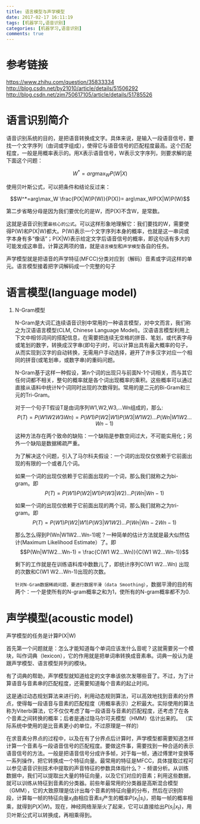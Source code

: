 ```yaml
---
title: 语言模型与声学模型
date: 2017-02-17 16:11:19
tags: [机器学习,语音识别]
categories: [机器学习,语音识别]
comments: true
---
```

# 参考链接
<https://www.zhihu.com/question/35833334>
<http://blog.csdn.net/by21010/article/details/51506292>
<http://blog.csdn.net/zjm750617105/article/details/51785526><!--more-->
# 语言识别简介
语音识别系统的目的，是把语音转换成文字。具体来说，是输入一段语音信号，要找一个文字序列（由词或字组成），使得它与语音信号的匹配程度最高。这个匹配程度，一般是用概率表示的。用X表示语音信号，W表示文字序列，则要求解的是下面这个问题：

$$W^*=arg\max_WP(W|X)$$

使用贝叶斯公式，可以把条件和结论反过来：

$$W^*=arg\max_W \frac{P(X|W)P(W)}{P(X)}= arg\max_WP(X|W)P(W)$$

第二步省略分母是因为我们要优化的是W，而P(X)不含W，是常数。

这就是语音识别里`最核心的公式`。可以这样形象地理解它：我们要找的W，需要使得P(W)和P(X|W)都大。P(W)表示一个文字序列本身的概率，也就是这一串词或字本身有多“像话”；P(X|W)表示给定文字后语音信号的概率，即这句话有多大的可能发成这串音。计算这两项的值，就是`语言模型`和`声学模型`各自的任务。

声学模型就是把语音的声学特征(MFCC)分类对应到（解码）音素或字词这样的单元。语言模型接着把字词解码成一个完整的句子

# 语言模型(language model)
1. N-Gram模型

	N-Gram是大词汇连续语音识别中常用的一种语言模型，对中文而言，我们称之为汉语语言模型(CLM, Chinese Language Model)。汉语语言模型利用上下文中相邻词间的搭配信息，在需要把连续无空格的拼音、笔划，或代表字母或笔划的数字，转换成汉字串(即句子)时，可以计算出具有最大概率的句子，从而实现到汉字的自动转换，无需用户手动选择，避开了许多汉字对应一个相同的拼音(或笔划串，或数字串)的重码问题。
	
	N-Gram基于这样一种假设，第n个词的出现只与前面N-1个词相关，而与其它任何词都不相关，整句的概率就是各个词出现概率的乘积。这些概率可以通过直接从语料中统计N个词同时出现的次数得到。常用的是二元的Bi-Gram和三元的Tri-Gram。
	
	对于一个句子T假设T是由词序列W1,W2,W3,…Wn组成的，那么:
	$$P(T)=P(W1W2W3Wn)=P(W1)P(W2|W1)P(W3|W1W2)…P(Wn|W1W2…Wn-1)$$
	  
	这种方法存在两个致命的缺陷：一个缺陷是参数空间过大，不可能实用化；另外一个缺陷是数据稀疏严重。
	
	为了解决这个问题，引入了马尔科夫假设：一个词的出现仅仅依赖于它前面出现的有限的一个或者几个词。
	
	如果一个词的出现仅依赖于它前面出现的一个词，那么我们就称之为bi-gram。即
  $$P(T)=P(W1)P(W2|W1)P(W3|W2)...P(Wn|Wn-1)$$
  
	如果一个词的出现仅依赖于它前面出现的两个词，那么我们就称之为tri-gram。即
	$$P(T) = P(W1)P(W2|W1)P(W3|W1W2)…P(Wn|Wn-2Wn-1)$$
	
	那么怎么得到P(Wn|W1W2…Wn-1)呢？一种简单的估计方法就是最大似然估计(Maximum Likelihood Estimate）了。即
	$$P(Wn|W1W2…Wn-1) = \frac{C(W1 W2…Wn)}{C(W1 W2…Wn-1)}$$

	剩下的工作就是在训练语料库中数数儿了，即统计序列C(W1 W2…Wn) 出现的次数和C(W1 W2…Wn-1)出现的次数。

	`针对N-Gram数据稀疏问题，要进行数据平滑（data Smoothing）`，数据平滑的目的有两个：一个是使所有的N-gram概率之和为1，使所有的N-gram概率都不为0.

# 声学模型(acoustic model)
声学模型的任务是计算P(X|W)

首先第一个问题就是：怎么才能知道每个单词应该发什么音呢？这就需要另一个模块，叫作词典（lexicon），它的作用就是把单词串转换成音素串。词典一般认为是跟声学模型、语言模型并列的模块。

有了词典的帮助，声学模型就知道给定的文字串该依次发哪些音了。不过，为了计算语音与音素串的匹配程度，还需要知道每个音素的起止时间。

这是通过动态规划算法来进行的，利用动态规则算法，可以高效地找到音素的分界点，使得每一段语音与音素的匹配程度（用概率表示）之积最大。实际使用的算法称为Viterbi算法，它不仅仅考虑了每一段语音与音素的匹配程度，还考虑了在各个音素之间转换的概率；后者是通过隐马尔可夫模型（HMM）估计出来的。
（实际系统中使用的是比音素更小的单位，不过原理是一样的）

在求音素分界点的过程中，以及在有了分界点后计算时，声学模型都需要知道怎样计算一个音素与一段语音信号的匹配程度。要做这件事，需要找到一种合适的表示语音信号的方法。一般是把语音信号分成许多帧，对于每一帧，通过傅里叶变换等一系列操作，把它转换成一个特征向量。最常用的特征是MFCC，具体提取过程可以参见语音识别技术中提取的声音特征的参数具体指什么？ - 频谱分析。从训练数据中，我们可以提取出大量的特征向量，以及它们对应的音素；利用这些数据，就可以训练从特征到音素的分类器。前些年最常用的分类器是高斯混合模型（GMM），它的大致原理是估计出每个音素的特征向量的分布，然后在识别阶段，计算每一帧的特征向量$x_t$由相应音素$s_i$产生的概率$P(x_t|s_i)$，把每一帧的概率相乘，就得到$P(X|W)$。现在，神经网络渐渐火了起来，它可以直接给出$P(s_i|x_t)$，用贝叶斯公式可以转换成，再相乘得到。
